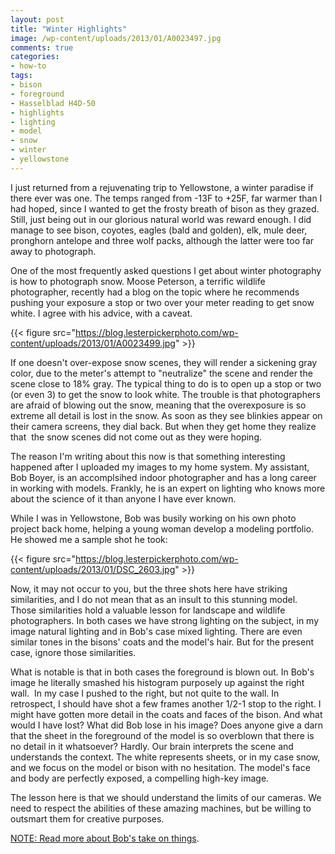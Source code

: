 ```yaml
---
layout: post
title: "Winter Highlights"
image: /wp-content/uploads/2013/01/A0023497.jpg
comments: true
categories:
- how-to
tags:
- bison
- foreground
- Hasselblad H4D-50
- highlights
- lighting
- model
- snow
- winter
- yellowstone
---
```

I just returned from a rejuvenating trip to Yellowstone, a winter paradise if there ever was one. The temps ranged from -13F to +25F, far warmer than I had hoped, since I wanted to get the frosty breath of bison as they grazed. Still, just being out in our glorious natural world was reward enough. I did manage to see bison, coyotes, eagles (bald and golden), elk, mule deer, pronghorn antelope and three wolf packs, although the latter were too far away to photograph.

One of the most frequently asked questions I get about winter photography is how to photograph snow. Moose Peterson, a terrific wildlife photographer, recently had a blog on the topic where he recommends pushing your exposure a stop or two over your meter reading to get snow white. I agree with his advice, with a caveat.

{{< figure src="https://blog.lesterpickerphoto.com/wp-content/uploads/2013/01/A0023499.jpg" >}}

If one doesn't over-expose snow scenes, they will render a sickening gray color, due to the meter's attempt to "neutralize" the scene and render the scene close to 18% gray. The typical thing to do is to open up a stop or two (or even 3) to get the snow to look white. The trouble is that photographers are afraid of blowing out the snow, meaning that the overexposure is so extreme all detail is lost in the snow. As soon as they see blinkies appear on their camera screens, they dial back. But when they get home they realize that  the snow scenes did not come out as they were hoping.

The reason I'm writing about this now is that something interesting happened after I uploaded my images to my home system. My assistant, Bob Boyer, is an accomplsihed indoor photographer and has a long career in working with models. Frankly, he is an expert on lighting who knows more about the science of it than anyone I have ever known.

While I was in Yellowstone, Bob was busily working on his own photo project back home, helping a young woman develop a modeling portfolio. He showed me a sample shot he took:

{{< figure src="https://blog.lesterpickerphoto.com/wp-content/uploads/2013/01/DSC_2603.jpg" >}}

Now, it may not occur to you, but the three shots here have striking similarities, and I do not mean that as an insult to this stunning model. Those similarities hold a valuable lesson for landscape and wildlife photographers. In both cases we have strong lighting on the subject, in my image natural lighting and in Bob's case mixed lighting. There are even similar tones in the bisons' coats and the model's hair. But for the present case, ignore those similarities.

What is notable is that in both cases the foreground is blown out. In Bob's image he literally smashed his histogram purposely up against the right wall.  In my case I pushed to the right, but not quite to the wall. In retrospect, I should have shot a few frames another 1/2-1 stop to the right. I might have gotten more detail in the coats and faces of the bison. And what would I have lost? What did Bob lose in his image? Does anyone give a darn that the sheet in the foreground of the model is so overblown that there is no detail in it whatsoever? Hardly. Our brain interprets the scene and understands the context. The white represents sheets, or in my case snow, and we focus on the model or bison with no hesitation. The model's face and body are perfectly exposed, a compelling high-key image.

The lesson here is that we should understand the limits of our cameras. We need to respect the abilities of these amazing machines, but be willing to outsmart them for creative purposes.

[NOTE: Read more about Bob's take on things](https://cdox.ltd/).
 

 